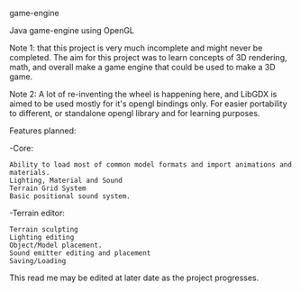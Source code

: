 
game-engine

Java game-engine using OpenGL

Note 1: that this project is very much incomplete and might never be completed. The aim for this project was to learn concepts of 3D rendering, math, and overall make a game engine that could be used to make a 3D game.

Note 2: A lot of re-inventing the wheel is happening here, and LibGDX is aimed to be used mostly for it's opengl bindings only. For easier portability to different, or standalone opengl library and for learning purposes.

Features planned:

-Core:

    Ability to load most of common model formats and import animations and materials.
    Lighting, Material and Sound
    Terrain Grid System
    Basic positional sound system.

-Terrain editor:

    Terrain sculpting
    Lighting editing
    Object/Model placement.
    Sound emitter editing and placement
    Saving/Loading

This read me may be edited at later date as the project progresses.
